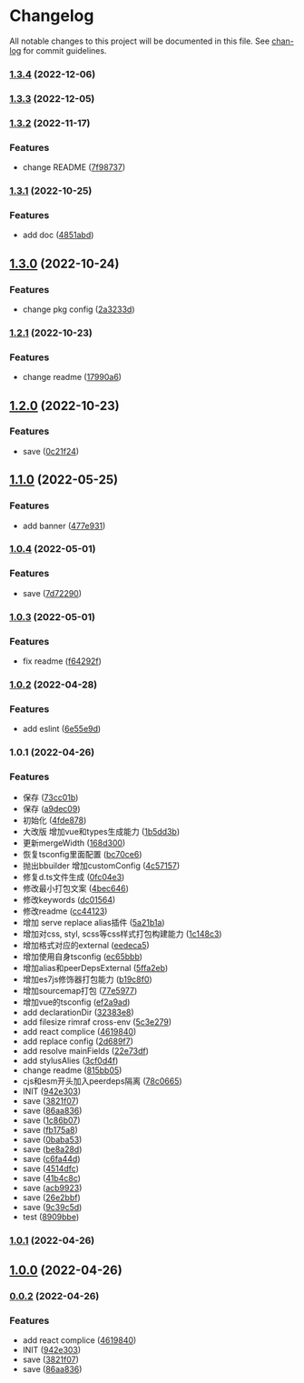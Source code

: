 # Changelog

All notable changes to this project will be documented in this file. See [chan-log](https://github.com/conventional-changelog/chan-log) for commit guidelines.

### [1.3.4](https://github.com/YanPanMichael/struk/compare/v1.3.3...v1.3.4) (2022-12-06)

### [1.3.3](https://github.com/YanPanMichael/struk/compare/v1.3.2...v1.3.3) (2022-12-05)

### [1.3.2](https://github.com/YanPanMichael/struk/compare/v1.3.1...v1.3.2) (2022-11-17)


### Features

* change README ([7f98737](https://github.com/YanPanMichael/struk/commit/7f9873754f39c1839897d55dd7395386a0029e52))

### [1.3.1](https://github.com/YanPanMichael/struk/compare/v1.3.0...v1.3.1) (2022-10-25)


### Features

* add doc ([4851abd](https://github.com/YanPanMichael/struk/commit/4851abd278c21b9dc405e9006e1068067eab059e))

## [1.3.0](https://github.com/YanPanMichael/struk/compare/v1.2.1...v1.3.0) (2022-10-24)


### Features

* change pkg config ([2a3233d](https://github.com/YanPanMichael/struk/commit/2a3233d9c26238be210e6b6b0e830320ebcd45c5))

### [1.2.1](https://github.com/YanPanMichael/struk/compare/v1.2.0...v1.2.1) (2022-10-23)


### Features

* change readme ([17990a6](https://github.com/YanPanMichael/struk/commit/17990a6ebfb30394c6daeeedecfc76c6cf4cefac))

## [1.2.0](https://github.com/YanPanMichael/struk/compare/v1.1.0...v1.2.0) (2022-10-23)


### Features

* save ([0c21f24](https://github.com/YanPanMichael/struk/commit/0c21f24556d4d553c2895117dcdb7572439800ea))

## [1.1.0](https://github.com/YanPanMichael/struk/compare/v1.0.4...v1.1.0) (2022-05-25)


### Features

* add banner ([477e931](https://github.com/YanPanMichael/struk/commit/477e931c58b6c9fcfe37ca30ccd2e8f26859c79f))

### [1.0.4](https://github.com/YanPanMichael/struk/compare/v1.0.3...v1.0.4) (2022-05-01)


### Features

* save ([7d72290](https://github.com/YanPanMichael/struk/commit/7d72290fe95c0a59e4c6d1b5ec7ebf37a089df29))

### [1.0.3](https://github.com/YanPanMichael/struk/compare/v1.0.2...v1.0.3) (2022-05-01)


### Features

* fix readme ([f64292f](https://github.com/YanPanMichael/struk/commit/f64292f693775a23f22afd709d171ccdd6056dcd))

### [1.0.2](https://github.com/YanPanMichael/struk/compare/v1.0.1...v1.0.2) (2022-04-28)


### Features

* add eslint ([6e55e9d](https://github.com/YanPanMichael/struk/commit/6e55e9db6c02690edc8b7f7881bac504368a3a3b))

### 1.0.1 (2022-04-26)


### Features

* 保存 ([73cc01b](https://github.com/YanPanMichael/struk/commit/73cc01bbd494dcf4b39f48939ecca764e713232a))
* 保存 ([a9dec09](https://github.com/YanPanMichael/struk/commit/a9dec09f3016973fa5bd20f6e61016edb1f9531b))
* 初始化 ([4fde878](https://github.com/YanPanMichael/struk/commit/4fde878f8a83afc2df7d013a717ec476e059fa25))
* 大改版 增加vue和types生成能力 ([1b5dd3b](https://github.com/YanPanMichael/struk/commit/1b5dd3b5a3941d0b0e0916bdc94126bce947b407))
* 更新mergeWidth ([168d300](https://github.com/YanPanMichael/struk/commit/168d300d2ecfed6af997af5edcd956db7677f187))
* 恢复tsconfig里面配置 ([bc70ce6](https://github.com/YanPanMichael/struk/commit/bc70ce6bcd6faa34c1c0d0812f7335b97ae60e9f))
* 抛出bbuilder 增加customConfig ([4c57157](https://github.com/YanPanMichael/struk/commit/4c57157fd761ec05dda6d3ce498caaed1bbd5bee))
* 修复d.ts文件生成 ([0fc04e3](https://github.com/YanPanMichael/struk/commit/0fc04e302fefff0ded2562b03fdada783999b8ec))
* 修改最小打包文案 ([4bec646](https://github.com/YanPanMichael/struk/commit/4bec646adfe2c37200d1197e17f4b4b6c1e6b07a))
* 修改keywords ([dc01564](https://github.com/YanPanMichael/struk/commit/dc015645aff9c021b405234f52ae20befbf55f06))
* 修改readme ([cc44123](https://github.com/YanPanMichael/struk/commit/cc4412341de6c4eb49709a4066917a3c2f4f4db9))
* 增加 serve replace alias插件 ([5a21b1a](https://github.com/YanPanMichael/struk/commit/5a21b1a9c3e8ccafa28842fd06efd27ce7a3cbb7))
* 增加对css, styl, scss等css样式打包构建能力 ([1c148c3](https://github.com/YanPanMichael/struk/commit/1c148c36cca7533908047c521538250bc001d5bc))
* 增加格式对应的external ([eedeca5](https://github.com/YanPanMichael/struk/commit/eedeca5b0c551b46570e250f218740ccce280e2b))
* 增加使用自身tsconfig ([ec65bbb](https://github.com/YanPanMichael/struk/commit/ec65bbb738e4d3aad5adceaec1962aa2eafbf920))
* 增加alias和peerDepsExternal ([5ffa2eb](https://github.com/YanPanMichael/struk/commit/5ffa2eb1585e6d0c5771bec68ff54d4d870d5e8d))
* 增加es7js修饰器打包能力 ([b19c8f0](https://github.com/YanPanMichael/struk/commit/b19c8f0e7d65ff1f14c11dc06e784d082d49d8df))
* 增加sourcemap打包 ([77e5977](https://github.com/YanPanMichael/struk/commit/77e5977f3f281098bc021081828ac27670fcd173))
* 增加vue的tsconfig ([ef2a9ad](https://github.com/YanPanMichael/struk/commit/ef2a9adc818e407713562331c705df987dd0a5fa))
* add declarationDir ([32383e8](https://github.com/YanPanMichael/struk/commit/32383e80170d935076a71673c42f0e1338040bdc))
* add filesize rimraf cross-env ([5c3e279](https://github.com/YanPanMichael/struk/commit/5c3e279cba19892d9b27d25d708bf9ebf438dd86))
* add react complice ([4619840](https://github.com/YanPanMichael/struk/commit/4619840694dc83d8778b44065df0a2c3a48ed4e7))
* add replace config ([2d689f7](https://github.com/YanPanMichael/struk/commit/2d689f7e8cce47110ce4b365ca1f64d1cf700909))
* add resolve mainFields ([22e73df](https://github.com/YanPanMichael/struk/commit/22e73dfd32f437650ab94970d75c7fc79eebcff8))
* add stylusAlies ([3cf0d4f](https://github.com/YanPanMichael/struk/commit/3cf0d4ff24f65e04fa81c881a88f71e018c2de58))
* change readme ([815bb05](https://github.com/YanPanMichael/struk/commit/815bb0556417af59a9f765bb8b070c497468913e))
* cjs和esm开头加入peerdeps隔离 ([78c0665](https://github.com/YanPanMichael/struk/commit/78c06656bce670dde0d462ef0d5f992b57d50af2))
* INIT ([942e303](https://github.com/YanPanMichael/struk/commit/942e3039e0a1b1841b34ba7e96fb88463558f40d))
* save ([3821f07](https://github.com/YanPanMichael/struk/commit/3821f073d6184809d275585becaaeb50e678a0f0))
* save ([86aa836](https://github.com/YanPanMichael/struk/commit/86aa836da0155f480a9117586ce63c21df06d7c4))
* save ([1c86b07](https://github.com/YanPanMichael/struk/commit/1c86b075732e33a1c2d5903e33ab3953a429fb59))
* save ([fb175a8](https://github.com/YanPanMichael/struk/commit/fb175a841310e69f4866300f42d27dc6a7577d9b))
* save ([0baba53](https://github.com/YanPanMichael/struk/commit/0baba531298d66a5c1ad4fadda666e212cca6012))
* save ([be8a28d](https://github.com/YanPanMichael/struk/commit/be8a28d24cf1521be72bb80133ae78ef1e7dc543))
* save ([c6fa44d](https://github.com/YanPanMichael/struk/commit/c6fa44d5b083687134ddaee1ae289a4ed9b0c3bb))
* save ([4514dfc](https://github.com/YanPanMichael/struk/commit/4514dfc3b4c1f78107bb44ef8e17ea8d5a027be0))
* save ([41b4c8c](https://github.com/YanPanMichael/struk/commit/41b4c8ce531d5567705e21dc3404e68dfe3e94a1))
* save ([acb9923](https://github.com/YanPanMichael/struk/commit/acb9923a67a6bd1908be7c784e60d0be82ded718))
* save ([26e2bbf](https://github.com/YanPanMichael/struk/commit/26e2bbf3b52009166fea1eea47ce309886799130))
* save ([9c39c5d](https://github.com/YanPanMichael/struk/commit/9c39c5dd612dd7aa2f00dac6979d7915372daa98))
* test ([8909bbe](https://github.com/YanPanMichael/struk/commit/8909bbe671fe90bf91f53afd45fa2ea0fe235f3e))

### [1.0.1](https://github.com/YanPanMichael/struk/compare/v0.0.2...v1.0.1) (2022-04-26)

## [1.0.0](https://github.com/YanPanMichael/struk/compare/v0.0.2...v1.0.0) (2022-04-26)

### [0.0.2](https://github.com/YanPanMichael/struk/compare/v1.3.1...v0.0.2) (2022-04-26)


### Features

* add react complice ([4619840](https://github.com/YanPanMichael/struk/commit/4619840694dc83d8778b44065df0a2c3a48ed4e7))
* INIT ([942e303](https://github.com/YanPanMichael/struk/commit/942e3039e0a1b1841b34ba7e96fb88463558f40d))
* save ([3821f07](https://github.com/YanPanMichael/struk/commit/3821f073d6184809d275585becaaeb50e678a0f0))
* save ([86aa836](https://github.com/YanPanMichael/struk/commit/86aa836da0155f480a9117586ce63c21df06d7c4))
